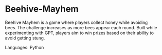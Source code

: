 # Beehive-Mayhem
Beehive Mayhem is a game where players collect honey while avoiding bees. The challenge increases as more bees appear each round. Built while experimenting with GPT, players aim to win prizes based on their ability to avoid getting stung.  

Languages: Python
